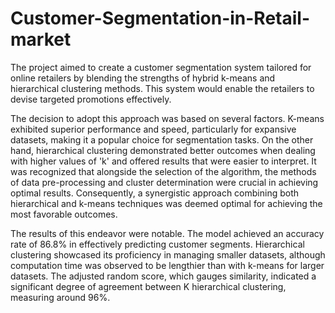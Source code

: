 # Customer-Segmentation-in-Retail-market
The project aimed to create a customer segmentation system tailored for online retailers by blending the strengths of hybrid k-means and hierarchical clustering methods. This system would enable the retailers to devise targeted promotions effectively.

The decision to adopt this approach was based on several factors. K-means exhibited superior performance and speed, particularly for expansive datasets, making it a popular choice for segmentation tasks. On the other hand, hierarchical clustering demonstrated better outcomes when dealing with higher values of 'k' and offered results that were easier to interpret. It was recognized that alongside the selection of the algorithm, the methods of data pre-processing and cluster determination were crucial in achieving optimal results. Consequently, a synergistic approach combining both hierarchical and k-means techniques was deemed optimal for achieving the most favorable outcomes.

The results of this endeavor were notable. The model achieved an accuracy rate of 86.8% in effectively predicting customer segments. Hierarchical clustering showcased its proficiency in managing smaller datasets, although computation time was observed to be lengthier than with k-means for larger datasets. The adjusted random score, which gauges similarity, indicated a significant degree of agreement between K hierarchical clustering, measuring around 96%.





